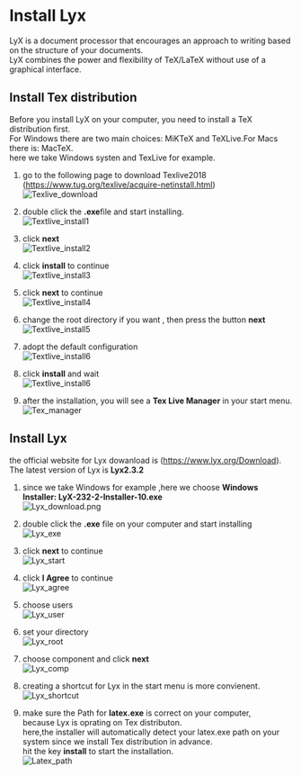 
# Install Lyx

LyX is a document processor that encourages an approach to writing based on the structure of your documents.  
LyX combines the power and flexibility of TeX/LaTeX without use of a graphical interface.  

## Install Tex distribution  
Before you install LyX on your computer, you need to install a TeX distribution first.  
For Windows there are two main choices: MiKTeX and TeXLive.For Macs there is:  MacTeX.  
here we take Windows systen and TexLive for example.  

1. go to the following page to download Texlive2018 (https://www.tug.org/texlive/acquire-netinstall.html)  
![Texlive_download](Figures/Texlive_download.png)  

2. double click the **.exe**file and start installing.  
![Textlive_install1](Figures/Textlive_install1.png)  

3. click **next**  
![Textlive_install2](Figures/Textlive_install2.png)  

4. click **install** to continue  
![Textlive_install3](Figures/Textlive_install3.png)  

5. click **next** to continue  
![Textlive_install4](Figures/Textlive_install4.png)  

6. change the root directory if you want , then press the button **next**  
![Textlive_install5](Figures/Textlive_install5.png)  

7. adopt the default configuration  
![Textlive_install6](Figures/Textlive_install6.png)  

8. click **install** and wait  
![Textlive_install6](Figures/Textlive_install6.png)  

9. after the installation, you will see a **Tex Live Manager** in your start menu.  
![Tex_manager](Figures/Tex_manager.png)  

## Install Lyx  

the official website for Lyx dowanload is (https://www.lyx.org/Download).  
The latest version of Lyx is **Lyx2.3.2**  
1. since we take Windows for example ,here we choose **Windows Installer: LyX-232-2-Installer-10.exe**  
![Lyx_download.png](Lyx_download.png.png)  

2. double click the **.exe** file on your computer and start installing  
![Lyx_exe](Figures/Lyx_exe.png)  

3. click **next** to continue  
![Lyx_start](Figures/Lyx_start.png)  

4. click **I Agree** to continue  
![Lyx_agree](Figures/Lyx_agree.png)  

5. choose users  
![Lyx_user](Figures/Lyx_user.png)

6. set your directory  
![Lyx_root](Figures/Lyx_root.png)  

7. choose component and click **next**  
![Lyx_comp](Figures/Lyx_comp.png)  

8. creating a shortcut for Lyx in the start menu is more convienent.  
![Lyx_shortcut](Figures/Lyx_shortcut.png)  

9. make sure the Path for **latex.exe** is correct on your computer,  
because Lyx is oprating on Tex distributon.  
here,the installer will automatically detect your latex.exe path on your system since we install Tex distribution in advance.  
hit the key **install** to start the installation.  
![Latex_path](Figures/Latex_path.png)
